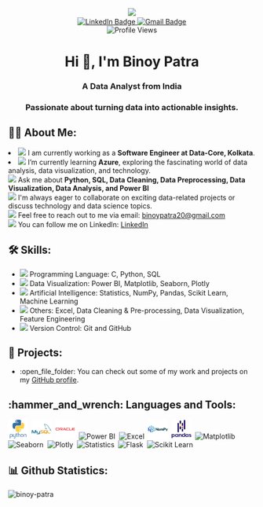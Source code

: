 <div id="header" align="center">
  <img src="https://media.giphy.com/media/M9gbBd9nbDrOTu1Mqx/giphy.gif" width="100"/>
</div>

<div align="center">
  <div id="badges">
    <a href="https://www.linkedin.com/in/binoy-patra-b9277b1b2/">
      <img src="https://img.shields.io/badge/LinkedIn-blue?style=for-the-badge&logo=linkedin&logoColor=white" alt="LinkedIn Badge"/>
    </a>
    <a href="mailto:binoypatra20@gmail.com">
      <img src="https://img.shields.io/badge/Gmail-red?style=for-the-badge&logo=gmail&logoColor=white" alt="Gmail Badge"/>
    </a>
  </div>
  
  <div id="profile-views">
    <img src="https://komarev.com/ghpvc/?username=binoy-patra&style=flat-square&color=blue" alt="Profile Views"/>
  </div>

  <h1 align="center">Hi 👋, I'm Binoy Patra</h1>
  <h3 align="center">A Data Analyst from India</h3>
  <h3 align="center">Passionate about turning data into actionable insights.</h3>
  
  <div align="left">
    <h2>👨‍💻 About Me:</h2>
    <p>
      <li><img src="https://img.icons8.com/color/22/000000/briefcase.png"/> I am currently working as a <strong>Software Engineer at Data-Core, Kolkata</strong>.<br/><li>
      <img src="https://img.icons8.com/color/22/000000/book.png"/> I’m currently learning <strong>Azure</strong>, exploring the fascinating world of data analysis, data visualization, and technology.<br/>
      <img src="https://img.icons8.com/color/22/000000/speech-bubble.png"/> Ask me about <strong>Python, SQL, Data Cleaning, Data Preprocessing, Data Visualization, Data Analysis, and Power BI</strong><br/>
      <img src="https://img.icons8.com/color/22/000000/globe.png"/> I'm always eager to collaborate on exciting data-related projects or discuss technology and data science topics.<br/>
      <img src="https://img.icons8.com/color/22/000000/email.png"/> Feel free to reach out to me via email: <a href="mailto:binoypatra20@gmail.com">binoypatra20@gmail.com</a><br/>
      <img src="https://img.icons8.com/color/22/000000/linkedin.png"/> You can follow me on LinkedIn: <a href="https://www.linkedin.com/in/binoy-patra-b9277b1b2">LinkedIn</a>
    </p>
  </div>

  <div align="left">
    <h2>🛠️ Skills:</h2>
    <ul>
      <li><img src="https://img.icons8.com/color/24/000000/code.png"/> Programming Language: C, Python, SQL</li>
      <li><img src="https://img.icons8.com/color/24/000000/graph.png"/> Data Visualization: Power BI, Matplotlib, Seaborn, Plotly</li>
      <li><img src="https://img.icons8.com/color/24/000000/artificial-intelligence.png"/> Artificial Intelligence: Statistics, NumPy, Pandas, Scikit Learn, Machine Learning</li>
      <li><img src="https://img.icons8.com/color/24/000000/settings.png"/> Others: Excel, Data Cleaning & Pre-processing, Data Visualization, Feature Engineering</li>
      <li><img src="https://img.icons8.com/color/24/000000/git.png"/> Version Control: Git and GitHub</li>
    </ul>
  </div>

  <div align="left">
    <h2>📁 Projects:</h2>
    <ul>
      <li>:open_file_folder: You can check out some of my work and projects on my <a href="https://github.com/binoy-patra">GitHub profile</a>.</li>
    </ul>
  </div>
  
  <div align="left">
  <h2>:hammer_and_wrench: Languages and Tools:</h2>
  <div>
    <img src="https://github.com/devicons/devicon/blob/master/icons/python/python-original-wordmark.svg" title="Python" alt="Python" width="40" height="40"/>&nbsp;
    <img src="https://raw.githubusercontent.com/devicons/devicon/master/icons/mysql/mysql-original-wordmark.svg" title="MySQL" alt="MySQL" width="40" height="40"/>&nbsp;
    <img src="https://raw.githubusercontent.com/devicons/devicon/master/icons/oracle/oracle-original.svg" title="Oracle" alt="Oracle" width="40" height="40"/>&nbsp;
    <img src="https://upload.wikimedia.org/wikipedia/commons/c/cf/New_Power_BI_Logo.svg" title="Power BI" alt="Power BI" width="40" height="40"/>&nbsp;
    <img src="https://freebiehive.com/wp-content/uploads/2022/04/Microsoft-Excel-Icon-PNG.jpg" title="Excel" alt="Excel" width="40" height="40"/>&nbsp;
    <img src="https://github.com/devicons/devicon/blob/master/icons/numpy/numpy-original-wordmark.svg" title="NumPy" alt="NumPy" width="40" height="40"/>&nbsp;
    <img src="https://github.com/devicons/devicon/blob/master/icons/pandas/pandas-original-wordmark.svg" title="Pandas" alt="Pandas" width="40" height="40"/>&nbsp;
    <img src="https://matplotlib.org/stable/_images/sphx_glr_logos2_001.png" title="Matplotlib" alt="Matplotlib" width="40" height="40"/>&nbsp;
    <img src="https://seaborn.pydata.org/_static/logo-wide-lightbg.svg" title="Seaborn" alt="Seaborn" width="40" height="40"/>&nbsp;
    <img src="https://plotly.com/favicon.ico" title="Plotly" alt="Plotly" width="40" height="40"/>&nbsp;
    <img src="https://img.icons8.com/plasticine/100/000000/statistics.png" title="Statistics" alt="Statistics" width="40" height="40"/>&nbsp;
    <img src="https://flask.palletsprojects.com/en/2.0.x/_images/flask-logo.png" title="Flask" alt="Flask" width="40" height="40"/>&nbsp;
    <img src="https://upload.wikimedia.org/wikipedia/commons/0/05/Scikit_learn_logo_small.svg" title="Scikit Learn" alt="Scikit Learn" width="40" height="40"/>&nbsp;
  </div>

  <div align="left">
    <h2>📊 Github Statistics:</h2>
    <p><img align="center" src="https://github-readme-streak-stats.herokuapp.com/?user=binoy-patra&" alt="binoy-patra" /></p>
  </div>

</div>
